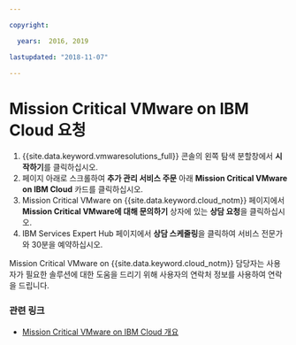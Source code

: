 ```yaml
---

copyright:

  years:  2016, 2019

lastupdated: "2018-11-07"

---
```


# Mission Critical VMware on IBM Cloud 요청

1. {{site.data.keyword.vmwaresolutions_full}} 콘솔의 왼쪽 탐색 분할창에서 **시작하기**를 클릭하십시오.
2. 페이지 아래로 스크롤하여 **추가 관리 서비스 주문** 아래 **Mission Critical VMware on IBM Cloud** 카드를 클릭하십시오.
3. Mission Critical VMware on {{site.data.keyword.cloud_notm}} 페이지에서 **Mission Critical VMware에 대해 문의하기** 상자에 있는 **상담 요청**을 클릭하십시오.
4. IBM Services Expert Hub 페이지에서 **상담 스케줄링**을 클릭하여 서비스 전문가와 30분을 예약하십시오.

Mission Critical VMware on {{site.data.keyword.cloud_notm}} 담당자는 사용자가 필요한 솔루션에 대한 도움을 드리기 위해 사용자의 연락처 정보를 사용하여 연락을 드립니다.

### 관련 링크

* [Mission Critical VMware on IBM Cloud 개요](mcv_overview.html)
